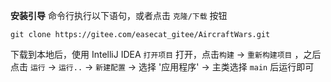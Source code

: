 **安装引导**
命令行执行以下语句，或者点击 `克隆/下载` 按钮
```
git clone https://gitee.com/easecat_gitee/AircraftWars.git
```
下载到本地后，使用 IntelliJ IDEA `打开项目` 打开，点击`构建` -> `重新构建项目` ，之后点击 `运行` -> `运行..` -> `新建配置` -> 选择 '应用程序' -> 主类选择 `main` 后运行即可